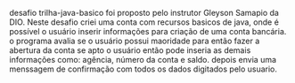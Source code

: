 desafio trilha-java-basico foi proposto pelo instrutor Gleyson Samapio da DIO.
Neste desafio criei uma conta com recursos basicos de java,
onde é possível o usuário inserir informações para criação de uma conta bancária.
o programa avalia se o usuário possui maoridade para então fazer a abertura da conta
se apto o usuário então pode inseria as demais informações como:
agência, número da conta e saldo.
depois envia uma menssagem de confirmação com todos os dados digitados pelo usuario.

